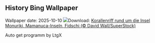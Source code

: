 ## History Bing Wallpaper
Wallpaper date: 2025-10-10
![](https://www.bing.com/th?id=OHR.MonurikiFiji_DE-DE3464420542_UHD.jpg&w=1000)Download: [Korallenriff rund um die Insel Monuriki, Mamanuca-Inseln, Fidschi (© David Wall/SuperStock)](https://www.bing.com/th?id=OHR.MonurikiFiji_DE-DE3464420542_UHD.jpg)

Auto get programm by LtgX
